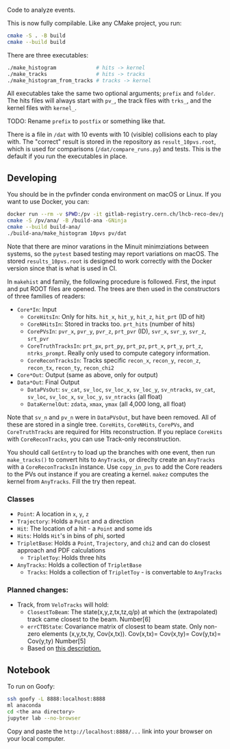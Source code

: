 Code to analyze events.

This is now fully compilable. Like any CMake project, you run:

```bash
cmake -S . -B build
cmake --build build
```

There are three executables:

```bash
./make_histogram             # hits -> kernel
./make_tracks                # hits -> tracks
./make_histogram_from_tracks # tracks -> kernel
```

All executables take the same two optional arguments; `prefix` and `folder`.
The hits files will always start with `pv_`, the track files with `trks_`,
and the kernel files with `kernel_`.

TODO: Rename `prefix` to `postfix` or something like that.

There is a file in `/dat` with 10 events with 10 (visible) collisions each to
play with. The "correct" result is stored in the repository as `result_10pvs.root`,
which is used for comparisons (`/dat/compare_runs.py`) and tests.
This is the default if you run the executables in place.


## Developing

You should be in the pvfinder conda environment on macOS or Linux. If you want to use Docker, you can:

```bash
docker run --rm -v $PWD:/pv -it gitlab-registry.cern.ch/lhcb-reco-dev/pv-finder:latest
cmake -S /pv/ana/ -B /build-ana -GNinja
cmake --build build-ana/
./build-ana/make_histogram 10pvs pv/dat
```

Note that there are minor varations in the Minuit minimziations
between systems, so the `pytest` based testing may report variations on macOS.
The stored `results_10pvs.root` is designed to work correctly with
the Docker version since that is what is used in CI.

In `makehist` and family, the following procedure is followed. First, the input
and put ROOT files are opened. The trees are then used in the constructors of three families of readers:

* `Core*In`: Input
    * `CoreHitsIn`: Only for hits. `hit_x`, `hit_y`, `hit_z`, `hit_prt` (ID of hit)
    * `CoreNHitsIn`: Stored in tracks too. `prt_hits` (number of hits)
    * `CorePVsIn`: `pvr_x`, `pvr_y`, `pvr_z`, `prt_pvr` (ID), `svr_x`, `svr_y`, `svr_z`, `srt_pvr`
    * `CoreTruthTracksIn`: `prt_px`, `prt_py`, `prt_pz`, `prt_x`, `prt_y`, `prt_z`, `ntrks_prompt`. Really only used to compute category information.
    * `CoreReconTracksIn`: Tracks specific `recon_x`, `recon_y`, `recon_z`, `recon_tx`, `recon_ty`, `recon_chi2`
* `Core*Out`: Output (same as above, only for output)
* `Data*Out`: Final Output
    * `DataPVsOut`: `sv_cat`, `sv_loc`, `sv_loc_x`, `sv_loc_y`, `sv_ntracks`, `sv_cat`, `sv_loc`, `sv_loc_x`, `sv_loc_y`, `sv_ntracks`  (all float)
    * `DataKernelOut`: `zdata`, `xmax`, `ymax` (all 4,000 long, all float)

Note that `sv_n` and `pv_n` were in `DataPVsOut`, but have been removed.
All of these are stored in a single tree. `CoreHits`, `CoreNHits`, `CorePVs`, and `CoreTruthTracks` are
required for Hits reconstruction. If you replace `CoreHits` with `CoreReconTracks`, you can use Track-only reconstruction.

You should call `GetEntry` to load up the branches with one event, then run `make_tracks()`
to convert hits to `AnyTracks`, or direclty create an `AnyTracks` with a `CoreReconTracksIn`
instance. Use `copy_in_pvs` to add the Core readers to the PVs out instance if you are creating
a kernel. `makez` computes the kernel from `AnyTracks`. Fill the try then repeat.


### Classes

* `Point`: A location in `x`, `y`, `z`
* `Trajectory`: Holds a `Point` and a direction
* `Hit`: The location of a hit - a `Point` and some ids
* `Hits`: Holds `Hit`'s in bins of phi, sorted
* `TripletBase`: Holds a `Point`, `Trajectory`, and `chi2` and can do closest approach and PDF calculations
    * `TripletToy`: Holds three hits
* `AnyTracks`: Holds a collection of `TripletBase`
    * `Tracks`: Holds a collection of `TripletToy` - is convertable to `AnyTracks`



### Planned changes:

* Track, from `VeloTracks` will hold:
    - `ClosestToBeam`: The state(x,y,z,tx,tz,q/p) at which the (extrapolated) track came closest to the beam. Number\[6\]
    - `errCTBState`: Covariance matrix of closest to beam state. Only non-zero elements (x,y,tx,ty, Cov(x,tx)). Cov(x,tx)= Cov(x,ty)= Cov(y,tx)= Cov(y,ty) Number\[5\]
    - Based on [this description.](https://gitlab.cern.ch/BCForward/RAPID-data/blob/master/Event_format.md)


## Notebook

To run on Goofy:

```bash
ssh goofy -L 8888:localhost:8888
ml anaconda
cd <the ana directory>
jupyter lab --no-browser
```

Copy and paste the `http://localhost:8888/...` link into your browser on your local computer.

